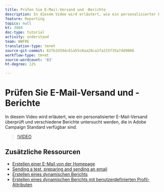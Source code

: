 ```yaml
---
title: Prüfen Sie E-Mail-Versand und -Berichte
description: In diesem Video wird erläutert, wie ein personalisierter E-Mail-Versand überprüft und verschiedene Berichte untersucht werden, die in Adobe Campaign Standard (ACS) verfügbar sind.
feature: Reporting
topics: null
kt: 3904
doc-type: tutorial
activity: understand
team: WWFRE
translation-type: tm+mt
source-git-commit: 82fb2d39dc61a55c0aa20ca1fa215f35a7dd9088
workflow-type: tm+mt
source-wordcount: '83'
ht-degree: 12%

---
```



# Prüfen Sie E-Mail-Versand und -Berichte

In diesem Video wird erläutert, wie ein personalisierter E-Mail-Versand überprüft und verschiedene Berichte untersucht werden, die in Adobe Campaign Standard verfügbar sind.

>[!VIDEO](https://video.tv.adobe.com/v/21389?quality=12)

## Zusätzliche Ressourcen

* [Erstellen einer E-Mail von der Homepage](/help/communication-channels/email/create-email-from-homepage.md)
*  [Sending a test, preparing and sending an email](/help/communication-channels/email/sending-test-preparing-sending-email.md)
* [Erstellen eines dynamischen Berichts](/help/reporting/creating-a-dynamic-report.md)
* [Erstellen eines dynamischen Berichts mit benutzerdefinierten Profil-Attributen](/help/reporting/custom-profile-attributes-dynamic-reports.md)
